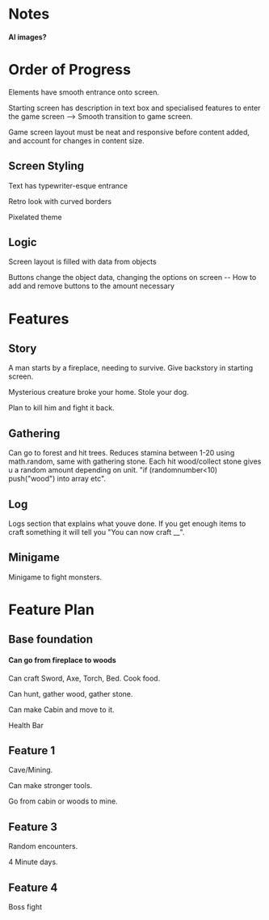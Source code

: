 # Notes

#### AI images?

<!-- GATHERING LOGS DELETES THE MESSAGES INCORRECTLY IF BOTH ARE PRESSED -> ADD CONDITION OF IF 4TH CHAR IS S OR W -->

<!-- Make objects, on button run obecjts with functions -->

<!-- AFTER COMPLETING FEATURE ONE SORT SCSS EG VARIABLES -->

# Order of Progress

Elements have smooth entrance onto screen.

Starting screen has description in text box and specialised features to enter the game screen --> Smooth transition to game screen.

Game screen layout must be neat and responsive before content added, and account for changes in content size.

## Screen Styling 

Text has typewriter-esque entrance

Retro look with curved borders

Pixelated theme

## Logic

Screen layout is filled with data from objects

Buttons change the object data, changing the options on screen
-- How to add and remove buttons to the amount necessary

# Features

## Story

A man starts by a fireplace, needing to survive. Give backstory in starting screen.

Mysterious creature broke your home. Stole your dog.

Plan to kill him and fight it back.

## Gathering

Can go to forest and hit trees. Reduces stamina between 1-20 using math.random, same with gathering stone. Each hit wood/collect stone gives u a random amount depending on unit. "if (randomnumber<10) push("wood") into array etc".

## Log

Logs section that explains what youve done. If you get enough items to craft something it will tell you "You can now craft __".

## Minigame 

Minigame to fight monsters.

# Feature Plan

## Base foundation

#### Can go from fireplace to woods 

Can craft Sword, Axe, Torch, Bed. Cook food.

Can hunt, gather wood, gather stone.

Can make Cabin and move to it.

Health Bar

## Feature 1

Cave/Mining.

Can make stronger tools.

Go from cabin or woods to mine.

## Feature 3

Random encounters.

4 Minute days.

## Feature 4

Boss fight